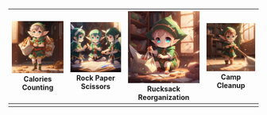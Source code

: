 | <img src=https://github.com/Kyros0718/Advent_of_Code/blob/main/Media/baby%20elf%20carrying%20bags%20of%20cookies.png> Calories Counting | <img src=https://github.com/Kyros0718/Advent_of_Code/blob/main/Media/baby%20elf%20playing%20rock%20paper%20scissors.png> Rock Paper Scissors | <img src=https://github.com/Kyros0718/Advent_of_Code/blob/main/Media/baby%20elf%20putting%20items%20in%20bag.png> Rucksack Reorganization | <img src=https://github.com/Kyros0718/Advent_of_Code/blob/main/Media/baby%20elf%20sweeping.png> Camp Cleanup|
| :---: | :---: | :---: | :---: |
| | | | |

